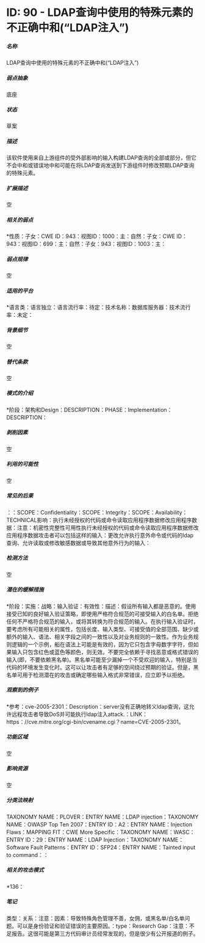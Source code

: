 # ID: 90 - LDAP查询中使用的特殊元素的不正确中和(“LDAP注入”)
<h5>名称</h5>LDAP查询中使用的特殊元素的不正确中和(“LDAP注入”)
<h5>弱点抽象</h5>底座
<h5>状态</h5>草案
<h5>描述</h5>该软件使用来自上游组件的受外部影响的输入构建LDAP查询的全部或部分，但它不会中和或错误地中和可能在将LDAP查询发送到下游组件时修改预期LDAP查询的特殊元素。
<h5>扩展描述</h5>空
<h5>相关的弱点</h5>*性质：子女：CWE ID：943：视图ID：1000：主：自然：子女：CWE ID：943：视图ID：699：主：自然：子女：943：视图ID：1003：主：
<h5>弱点规律</h5>空
<h5>适用的平台</h5>*语言类：语言独立：语言流行率：待定：技术名称：数据库服务器：技术流行率：未定：
<h5>背景细节</h5>空
<h5>替代条款</h5>空
<h5>模式的介绍</h5>*阶段：架构和Design：DESCRIPTION：PHASE：Implementation：DESCRIPTION：
<h5>剥削因素</h5>空
<h5>利用的可能性</h5>空
<h5>常见的后果</h5>：：SCOPE：Confidentiality：SCOPE：Integrity：SCOPE：Availability：TECHNICAL影响：执行未经授权的代码或命令读取应用程序数据修改应用程序数据：注意：机密性完整性可用性执行未经授权的代码或命令读取应用程序数据修改应用程序数据攻击者可以包括这样的输入：更改允许执行意外命令或代码的ldap查询、允许读取或修改敏感数据或导致其他意外行为的输入：
<h5>检测方法</h5>空
<h5>潜在的缓解措施</h5>*阶段：实施：战略：输入验证：有效性：描述：假设所有输入都是恶意的。使用接受已知的良好输入验证策略，即使用严格符合规范的可接受输入的白名单。拒绝任何不严格符合规范的输入，或将其转换为符合规范的输入。在执行输入验证时，要考虑所有可能相关的属性，包括长度、输入类型、可接受值的全部范围、缺少或额外的输入、语法、相关字段之间的一致性以及对业务规则的一致性。作为业务规则逻辑的一个示例，船在语法上可能是有效的，因为它只包含字母数字字符，但如果输入只包含红色或蓝色等颜色，则无效。不要完全依赖于寻找恶意或格式错误的输入(即，不要依赖黑名单)。黑名单可能至少漏掉一个不受欢迎的输入，特别是当代码的环境发生变化时。这可以让攻击者有足够的空间绕过预期的验证。但是，黑名单可用于检测潜在的攻击或确定哪些输入格式非常错误，应立即予以拒绝。
<h5>观察到的例子</h5>*参考：cve-2005-2301：Description：server没有正确地转义ldap查询，这允许远程攻击者导致DoS并可能执行ldap注入attack.：LINK：https：//cve.mitre.org/cgi-bin/cvename.cgi？name=CVE-2005-2301。
<h5>功能区域</h5>空
<h5>影响资源</h5>空
<h5>分类法映射</h5>TAXONOMY NAME：PLOVER：ENTRY NAME：LDAP injection：TAXONOMY NAME：OWASP Top Ten 2007：ENTRY ID：A2：ENTRY NAME：Injection Flaws：MAPPING FIT：CWE More Specific：TAXONOMY NAME：WASC：ENTRY ID：29：ENTRY NAME：LDAP Injection：TAXONOMY NAME：Software Fault Patterns：ENTRY ID：SFP24：ENTRY NAME：Tainted input to command：：
<h5>相关的攻击模式</h5>*136：
<h5>笔记</h5>类型：关系：注意：因素：导致特殊角色管理不善，女佣，或黑名单/白名单问题。可以是身份验证和验证错误的主要原因。：type：Research Gap：注意：不足报告。这很可能是第三方代码审计员经常发现的，但是很少有公开报道的例子。

